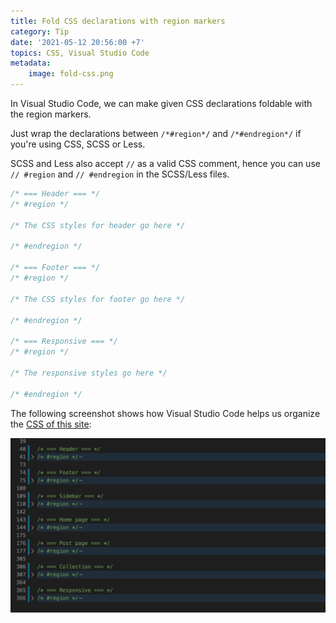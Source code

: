 ```yaml
---
title: Fold CSS declarations with region markers
category: Tip
date: '2021-05-12 20:56:00 +7'
topics: CSS, Visual Studio Code
metadata:
    image: fold-css.png
---
```


In Visual Studio Code, we can make given CSS declarations foldable with the region markers.

Just wrap the declarations between `/*#region*/` and `/*#endregion*/` if you're using CSS, SCSS or Less.

SCSS and Less also accept `//` as a valid CSS comment, hence you can use `// #region` and `// #endregion` in the SCSS/Less files.

```css
/* === Header === */
/* #region */

/* The CSS styles for header go here */

/* #endregion */

/* === Footer === */
/* #region */

/* The CSS styles for footer go here */

/* #endregion */

/* === Responsive === */
/* #region */

/* The responsive styles go here */

/* #endregion */
```

The following screenshot shows how Visual Studio Code helps us organize the [CSS of this site](https://github.com/phuoc-ng/frontend-tips/blob/main/css/index.css):

![Fold CSS declarations with region markers](/img/fold-css-declarations.png)
